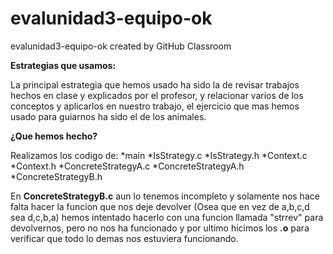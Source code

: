 # evalunidad3-equipo-ok
evalunidad3-equipo-ok created by GitHub Classroom


**Estrategias que usamos:**

 La principal estrategia que hemos usado ha sido la de revisar
 trabajos hechos en clase y explicados por el profesor, 
 y relacionar varios de los conceptos y aplicarlos en nuestro trabajo,
 el ejercicio que mas hemos usado para guiarnos ha sido el de los animales.
 
 **¿Que hemos hecho?**
 
 Realizamos los codigo de: *main
                           *IsStrategy.c 
                           *IsStrategy.h
                           *Context.c
                           *Context.h
                           *ConcreteStrategyA.c
                           *ConcreteStrategyA.h
                           *ConcreteStrategyB.h
                           
 En **ConcreteStrategyB.c** aun lo tenemos incompleto 
 y solamente nos hace falta hacer la funcion que nos deje devolver (Osea que en vez de a,b,c,d sea d,c,b,a)
 hemos intentado hacerlo con una funcion llamada "strrev" para devolvernos, pero 
 no nos ha funcionado y por ultimo hicimos los **.o** para verificar que todo lo demas nos estuviera funcionando.
 
 

